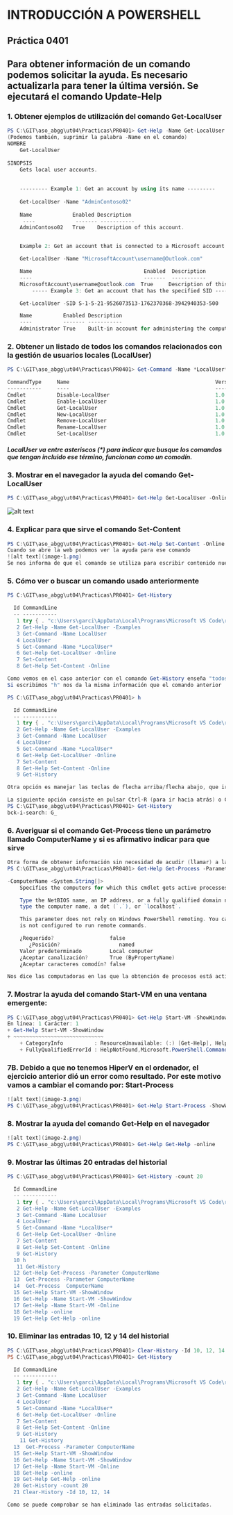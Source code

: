 # INTRODUCCIÓN A POWERSHELL
## Práctica 0401
## Para obtener información de un comando podemos solicitar la ayuda. Es necesario actualizarla para tener la última versión. Se ejecutará el comando Update-Help

### 1. Obtener ejemplos de utilización del comando Get-LocalUser
```powershell
PS C:\GIT\aso_abgg\ut04\Practicas\PR0401> Get-Help -Name Get-LocalUser -Examples
(Podemos también, suprimir la palabra -Name en el comando)
NOMBRE
    Get-LocalUser
    
SINOPSIS
    Gets local user accounts.
    
    
    --------- Example 1: Get an account by using its name ---------
    
    Get-LocalUser -Name "AdminContoso02"
    
    Name             Enabled Description
     ----             ------- -----------
    AdminContoso02   True    Description of this account.


    Example 2: Get an account that is connected to a Microsoft account

    Get-LocalUser -Name "MicrosoftAccount\username@Outlook.com"

    Name                                    Enabled  Description
    ----                                    -------  -----------
    MicrosoftAccount\username@outlook.com  True     Description of this account.
        ----- Example 3: Get an account that has the specified SID -----

    Get-LocalUser -SID S-1-5-21-9526073513-1762370368-3942940353-500

    Name          Enabled Description
    ----          ------- -----------
    Administrator True    Built-in account for administering the computer/domain
```
### 2. Obtener un listado de todos los comandos relacionados con la gestión de usuarios locales (LocalUser)
```powershell
PS C:\GIT\aso_abgg\ut04\Practicas\PR0401> Get-Command -Name *LocalUser*

CommandType     Name                                               Version    Source
-----------     ----                                               -------    ------
Cmdlet          Disable-LocalUser                                  1.0.0.0    Microsoft.PowerShell.LocalAccounts
Cmdlet          Enable-LocalUser                                   1.0.0.0    Microsoft.PowerShell.LocalAccounts
Cmdlet          Get-LocalUser                                      1.0.0.0    Microsoft.PowerShell.LocalAccounts
Cmdlet          New-LocalUser                                      1.0.0.0    Microsoft.PowerShell.LocalAccounts
Cmdlet          Remove-LocalUser                                   1.0.0.0    Microsoft.PowerShell.LocalAccounts
Cmdlet          Rename-LocalUser                                   1.0.0.0    Microsoft.PowerShell.LocalAccounts
Cmdlet          Set-LocalUser                                      1.0.0.0    Microsoft.PowerShell.LocalAccounts
```
##### LocalUser va entre asteriscos (*) para indicar que busque los comandos que tengan incluido ese término, funcionan como un comodín.

### 3. Mostrar en el navegador la ayuda del comando Get-LocalUser
```powershell
PS C:\GIT\aso_abgg\ut04\Practicas\PR0401> Get-Help Get-LocalUser -Online
```
![alt text](image.png)
### 4. Explicar para que sirve el comando Set-Content
```powershell
PS C:\GIT\aso_abgg\ut04\Practicas\PR0401> Get-Help Set-Content -Online
Cuando se abre la web podemos ver la ayuda para ese comando
![alt text](image-1.png)
Se nos informa de que el comando se utiliza para escribir contenido nuevo o "reemplazar" el existente en un archivo.
```
### 5. Cómo ver o buscar un comando usado anteriormente
```powershell
PS C:\GIT\aso_abgg\ut04\Practicas\PR0401> Get-History

  Id CommandLine
  -- -----------
   1 try { . "c:\Users\garci\AppData\Local\Programs\Microsoft VS Code\resources\app\out\vs\workbench\contrib\terminal\common\scripts\shell... 
   2 Get-Help -Name Get-LocalUser -Examples
   3 Get-Command -Name LocalUser
   4 LocalUser
   5 Get-Command -Name *LocalUser*
   6 Get-Help Get-LocalUser -Online
   7 Set-Content
   8 Get-Help Set-Content -Online
```
```powershell
Como vemos en el caso anterior con el comando Get-History enseña "todos" los comandos que se han usado en la sesión abierta.
Si escribimos "h" nos da la misma información que el comando anterior
```
```powershell
PS C:\GIT\aso_abgg\ut04\Practicas\PR0401> h

  Id CommandLine
  -- -----------
   1 try { . "c:\Users\garci\AppData\Local\Programs\Microsoft VS Code\resources\app\out\vs\workbench\contrib\terminal\common\scripts\shell... 
   2 Get-Help -Name Get-LocalUser -Examples
   3 Get-Command -Name LocalUser
   4 LocalUser
   5 Get-Command -Name *LocalUser*
   6 Get-Help Get-LocalUser -Online
   7 Set-Content
   8 Get-Help Set-Content -Online
   9 Get-History
```
```powershell
Otra opción es manejar las teclas de flecha arriba/flecha abajo, que irán mostrando ordenadamente los comandos introducidos desde el último al primero
```
```powershell
La siguiente opción consiste en pulsar Ctrl-R (para ir hacia atrás) o Ctrl-S (para ir hacia adelante) y comenzar a escribir el nombre del comando para que nos salga en la línea
PS C:\GIT\aso_abgg\ut04\Practicas\PR0401> Get-History
bck-i-search: G_
```
### 6. Averiguar si el comando Get-Process tiene un parámetro llamado ComputerName y si es afirmativo indicar para que sirve
```powershell
Otra forma de obtener información sin necesidad de acudir (llamar) a la página web es utilizar el parámetro
PS C:\GIT\aso_abgg\ut04\Practicas\PR0401> Get-Help Get-Process -Parameter ComputerName

-ComputerName <System.String[]>
    Specifies the computers for which this cmdlet gets active processes. The default is the local computer.

    Type the NetBIOS name, an IP address, or a fully qualified domain name (FQDN) of one or more computers. To specify the local computer,    
    type the computer name, a dot (`.`), or `localhost`.

    This parameter does not rely on Windows PowerShell remoting. You can use the ComputerName parameter of this cmdlet even if your computer  
    is not configured to run remote commands.

    ¿Requerido?                  false
       ¿Posición?                   named
    Valor predeterminado         Local computer
    ¿Aceptar canalización?       True (ByPropertyName)
    ¿Aceptar caracteres comodín? false
```
```powershell
Nos dice las computadoras en las que la obtención de procesos está activo, por defecto en la máquina local. Se puede usar aunque el ordenador no esté configurado para procesos remotos.
```
### 7. Mostrar la ayuda del comando Start-VM en una ventana emergente:
```powershell
PS C:\GIT\aso_abgg\ut04\Practicas\PR0401> Get-Help Start-VM -ShowWindow                                                                       Get-Help : Get-Help no pudo encontrar Start-VM en un archivo de Ayuda en esta sesión. Para descargar los temas de Ayuda actualizados,         escribe: "Update-Help". Para obtener Ayuda en pantalla, busca el tema de Ayuda en la biblioteca de TechNet en                                 https:/go.microsoft.com/fwlink/?LinkID=107116.                                                                                                
En línea: 1 Carácter: 1
+ Get-Help Start-VM -ShowWindow
+ ~~~~~~~~~~~~~~~~~~~~~~~~~~~~~
    + CategoryInfo          : ResourceUnavailable: (:) [Get-Help], HelpNotFoundExceptin
    + FullyQualifiedErrorId : HelpNotFound,Microsoft.PowerShell.Commands.GetHelpCommand
```
### 7B. Debido a que no tenemos HiperV en el ordenador, el ejercicio anterior dió un error como resultado. Por este motivo vamos a cambiar el comando por: Start-Process
```powershell
![alt text](image-3.png)
PS C:\GIT\aso_abgg\ut04\Practicas\PR0401> Get-Help Start-Process -ShowWindow
```
### 8. Mostrar la ayuda del comando Get-Help en el navegador
```powershell
![alt text](image-2.png)
PS C:\GIT\aso_abgg\ut04\Practicas\PR0401> Get-Help Get-Help -online
```
### 9. Mostrar las últimas 20 entradas del historial
```powershell
PS C:\GIT\aso_abgg\ut04\Practicas\PR0401> Get-History -count 20

  Id CommandLine
  -- -----------
   1 try { . "c:\Users\garci\AppData\Local\Programs\Microsoft VS Code\resources\app\out\vs\workbench\contrib\terminal\common\scripts\shell... 
   2 Get-Help -Name Get-LocalUser -Examples
   3 Get-Command -Name LocalUser
   4 LocalUser
   5 Get-Command -Name *LocalUser*
   6 Get-Help Get-LocalUser -Online
   7 Set-Content
   8 Get-Help Set-Content -Online
   9 Get-History
  10 h
   11 Get-History
  12 Get-Help Get-Process -Parameter ComputerName
  13  Get-Process -Parameter ComputerName
  14  Get-Process  ComputerName
  15 Get-Help Start-VM -ShowWindow
  16 Get-Help -Name Start-VM -ShowWindow
  17 Get-Help -Name Start-VM -Online
  18 Get-Help -online
  19 Get-Help Get-Help -online
```
### 10. Eliminar las entradas 10, 12 y 14 del historial
```powershell
PS C:\GIT\aso_abgg\ut04\Practicas\PR0401> Clear-History -Id 10, 12, 14
PS C:\GIT\aso_abgg\ut04\Practicas\PR0401> Get-History                 

  Id CommandLine
  -- -----------
   1 try { . "c:\Users\garci\AppData\Local\Programs\Microsoft VS Code\resources\app\out\vs\workbench\contrib\terminal\common\scripts\shell... 
   2 Get-Help -Name Get-LocalUser -Examples
   3 Get-Command -Name LocalUser
   4 LocalUser
   5 Get-Command -Name *LocalUser*
   6 Get-Help Get-LocalUser -Online
   7 Set-Content
   8 Get-Help Set-Content -Online
   9 Get-History
    11 Get-History
  13  Get-Process -Parameter ComputerName
  15 Get-Help Start-VM -ShowWindow
  16 Get-Help -Name Start-VM -ShowWindow
  17 Get-Help -Name Start-VM -Online
  18 Get-Help -online
  19 Get-Help Get-Help -online
  20 Get-History -count 20
  21 Clear-History -Id 10, 12, 14
```
```powershell
Como se puede comprobar se han eliminado las entradas solicitadas.
```
